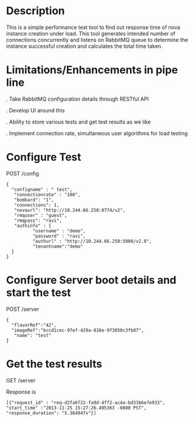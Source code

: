 
Description
===========
This is a simple performance test tool to find out response time of nova instance creation under load.
This tool generates intended number of connections concurrently and listens on RabbitMQ queue to determine the instance 
successful creation and calculates the total time taken.

Limitations/Enhancements in pipe line
=====================================
. Take RabbitMQ configuration details through RESTful API

.  Develop UI around this

. Ability to store various tests and get test results as we like

.  Implement connection rate, simultaneous user algorithms for load testing


Configure Test 
==============

POST /config

```
{
  "configname" : " test",
   "connectionrate" : "100",
   "bombard": "1",
   "connections": 1,
   "novaurl": "http://10.244.66.250:8774/v2",
   "rmquser" : "guest",
   "rmqpass": "ravi",
   "authinfo" : {
          "username" : "demo",
          "password" : "ravi",
          "authurl" : "http://10.244.66.250:5000/v2.0",
          "tenantname":"demo"
  }
}
```

Configure Server boot details and start the test
===========================================

POST /server

```
{
  "flavorRef":"42",
  "imageRef":"bccd1cec-97ef-429a-816e-9f3050c3fb87",
   "name": "test"
}
```

Get the test results
====================
GET /server

Response is 
```
[{"request_id" : "req-d2fa6f22-fa9d-4ff2-ac4a-bd33b6e7e933", "start_time" :"2013-11-25 15:27:26.495363 -0800 PST", "response_duration": "5.364947s"}]
```
